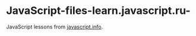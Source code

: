 # JavaScript-files-learn.javascript.ru-
JavaScript lessons from [javascript.info](https://javascript.info/). 
